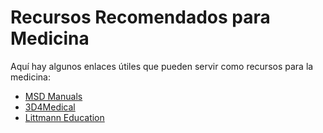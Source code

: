# Recursos Recomendados para Medicina

Aquí hay algunos enlaces útiles que pueden servir como recursos para la medicina:

- [MSD Manuals](https://www.msdmanuals.com/professional)
- [3D4Medical](https://3d4medical.com/)
- [Littmann Education](https://www.littmann.com/en-us/home/education/)